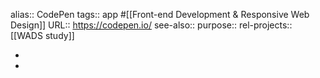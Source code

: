 alias:: CodePen
tags:: app #[[Front-end Development & Responsive Web Design]]
URL:: https://codepen.io/
see-also::
purpose::
rel-projects:: [[WADS study]]

-
-
